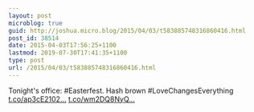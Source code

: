 ```yaml
---
layout: post
microblog: true
guid: http://joshua.micro.blog/2015/04/03/t583885748316860416.html
post_id: 38514
date: 2015-04-03T17:56:25+1100
lastmod: 2019-07-30T17:41:35+1100
type: post
url: /2015/04/03/t583885748316860416.html
---
```

Tonight's office: #Easterfest. Hash brown #LoveChangesEverything [t.co/ap3cE2102...](http://t.co/ap3cE2102J) [t.co/wm2DQ8NyQ...](http://t.co/wm2DQ8NyQ8)
